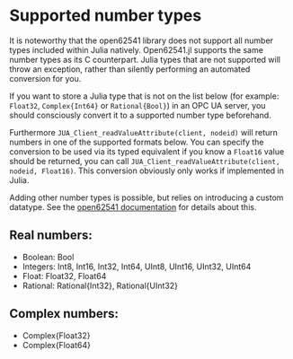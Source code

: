 # Supported number types

It is noteworthy that the open62541 library does not support all number types
included within Julia natively. Open62541.jl supports the same number types as its
C counterpart. Julia types that are not supported will throw an exception, rather
than silently performing an automated conversion for you.

If you want to store a Julia type that is not on the list below (for example:
`Float32`, `Complex{Int64}` or `Rational{Bool}`) in an OPC UA server, you should
consciously convert it to a supported number type beforehand.

Furthermore `JUA_Client_readValueAttribute(client, nodeid)` will return numbers
in one of the supported formats below. You can specify the conversion to be used
via its typed equivalent if you know a `Float16` value should be returned, you
can call `JUA_Client_readValueAttribute(client, nodeid, Float16)`. This conversion
obviously only works if implemented in Julia.

Adding other number types is possible, but relies on introducing a custom
datatype. See the [open62541 documentation](https://github.com/open62541/open62541/tree/master/examples/custom_datatype)
for details about this.

## Real numbers:

  - Boolean: Bool
  - Integers: Int8, Int16, Int32, Int64, UInt8, UInt16, UInt32, UInt64
  - Float: Float32, Float64
  - Rational: Rational{Int32}, Rational{UInt32}

## Complex numbers:

  - Complex{Float32}
  - Complex{Float64}
